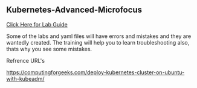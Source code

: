 ## Kubernetes-Advanced-Microfocus



[Click Here for Lab Guide](https://nishanthkp.gitbook.io/kubernetes-training-guide/)


Some of the labs and yaml files will have errors and mistakes and they are wantedly created.
The training will help you to learn troubleshooting also, thats why you see some mistakes.


Refrence URL's

https://computingforgeeks.com/deploy-kubernetes-cluster-on-ubuntu-with-kubeadm/